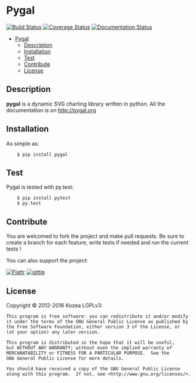 # Pygal


[![Build Status](https://travis-ci.org/Kozea/pygal.svg?branch=master)](https://travis-ci.org/Kozea/pygal)
[![Coverage Status](https://coveralls.io/repos/Kozea/pygal/badge.svg?branch=master&service=github)](https://coveralls.io/github/Kozea/pygal?branch=master)
[![Documentation Status](https://readthedocs.org/projects/pygal/badge/?version=latest)](https://readthedocs.org/projects/pygal/?badge=latest)


- [Pygal](#pygal)
    - [Description](#description)
    - [Installation](#installation)
    - [Test](#test)
    - [Contribute](#contribute)
    - [License](#license)

## Description

**pygal** is a dynamic SVG charting library written in python.
All the documentation is on http://pygal.org


## Installation

As simple as:

```
    $ pip install pygal
```



## Test

Pygal is tested with py.test:


```
    $ pip install pytest
    $ py.test
```


## Contribute

You are welcomed to fork the project and make pull requests.
Be sure to create a branch for each feature, write tests if needed and run the current tests !


You can also support the project:

[![Flattr](http://api.flattr.com/button/flattr-badge-large.png)](https://flattr.com/submit/auto?user_id=paradoxxx_zero&url=https://github.com/Kozea/pygal&title=Pygal&tags=github&category=software)
[![gittip](http://i.imgur.com/IKcQB2P.png)](https://www.gittip.com/paradoxxxzero/)



## License

Copyright © 2012-2016 Kozea
LGPLv3:

    This program is free software: you can redistribute it and/or modify
    it under the terms of the GNU General Public License as published by
    the Free Software Foundation, either version 3 of the License, or
    (at your option) any later version.

    This program is distributed in the hope that it will be useful,
    but WITHOUT ANY WARRANTY; without even the implied warranty of
    MERCHANTABILITY or FITNESS FOR A PARTICULAR PURPOSE.  See the
    GNU General Public License for more details.

    You should have received a copy of the GNU General Public License
    along with this program.  If not, see <http://www.gnu.org/licenses/>.
